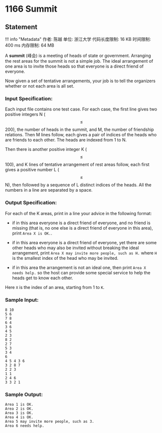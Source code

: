 
# 1166 Summit

## Statement

!!! info "Metadata"
    作者: 陈越
    单位: 浙江大学
    代码长度限制: 16 KB
    时间限制: 400 ms
    内存限制: 64 MB

A **summit** (峰会) is a meeting of heads of state or government.  Arranging the rest areas for the summit is not a simple job.  The ideal arrangement of one area is to invite those heads so that everyone is a direct friend of everyone.

Now given a set of tentative arrangements, your job is to tell the organizers whether or not each area is all set.

### Input Specification:

Each input file contains one test case. For each case, the first line gives two positive integers N ($$\le$$ 200), the number of heads in the summit, and M, the number of friendship relations. Then M lines follow, each gives a pair of indices of the heads who are friends to each other. The heads are indexed from 1 to N.

Then there is another positive integer K ($$\le$$ 100), and K lines of tentative arrangement of rest areas follow, each first gives a positive number L ($$\le$$ N), then followed by a sequence of L distinct indices of the heads. All the numbers in a line are separated by a space.

### Output Specification:

For each of the K areas, print in a line your advice in the following format:

- if in this area everyone is a direct friend of everyone, and no friend is missing (that is, no one else is a direct friend of everyone in this area), print `Area X is OK.`.

- if in this area everyone is a direct friend of everyone, yet there are some other heads who may also be invited without breaking the ideal arrangement, print `Area X may invite more people, such as H.` where `H` is the smallest index of the head who may be invited.

- if in this area the arrangement is not an ideal one, then print `Area X needs help.` so the host can provide some special service to help the heads get to know each other.

Here `X` is the index of an area, starting from 1 to `K`.

### Sample Input:
```plaintext
8 10
5 6
7 8
6 4
3 6
4 5
2 3
8 2
2 7
5 3
3 4
6
4 5 4 3 6
3 2 8 7
2 2 3
1 1
2 4 6
3 3 2 1
```

### Sample Output:
```plaintext
Area 1 is OK.
Area 2 is OK.
Area 3 is OK.
Area 4 is OK.
Area 5 may invite more people, such as 3.
Area 6 needs help.
```


